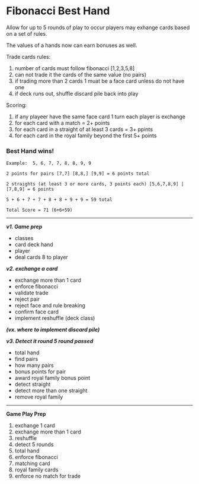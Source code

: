 # Fibonacci Best Hand

Allow for up to 5 rounds of play to occur players may exhange cards based on a set of rules.

The values of a hands now can earn bonuses as well.

Trade cards rules:
1. number of cards must follow fibonacci [1,2,3,5,8]
2. can not trade it the cards of the same value (no pairs)
3. if trading more than 2 cards 1 muat be a face card unless do not have one
4. if deck runs out, shuffle discard pile back into play

Scoring:
1. if any playeer have the same face card 1 turn each player is exchange
2. for each card with a match = 2+ points
3. for each card in a straight of at least 3 cards = 3+ ppints
4. for each card in the royal family beyond the first 5+ points

### Best Hand wins!
```
Example:  5, 6, 7, 7, 8, 8, 9, 9

2 points for pairs [7,7] [8,8,] [9,9] = 6 points total

2 straights (at least 3 or more cards, 3 points each) [5,6,7,8,9] | [7,8,9] = 6 points

5 + 6 + 7 + 7 + 8 + 8 + 9 + 9 = 59 total

Total Score = 71 (6+6+59)
```
___
***v1. Game prep***
- classes
- card deck hand
- player
- deal cards 8 to player

***v2. exchange a card***
 - exchange more than 1 card
- enforce fibonacci
- validate trade
- reject pair
- reject face and rule breaking
- confirm face card
- implement reshuffle (deck class)

***(vx. where to implement discard pile)***

***v3. Detect it round 5 round passed***
- total hand
- find pairs
- how many pairs
- bonus points for pair
- award royal family bonus point
- detect straight
- detect more than one straight
- remove royal family
___
**Game Play Prep**
1. exchange 1 card
2. exchange more than 1 card
3. reshuffle
4. detect 5 rounds
5. total hand
6. enforce fibonacci
7. matching card
8. royal family cards
9. enforce no match for trade
